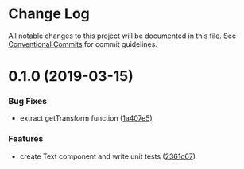 # Change Log

All notable changes to this project will be documented in this file.
See [Conventional Commits](https://conventionalcommits.org) for commit guidelines.

# 0.1.0 (2019-03-15)


### Bug Fixes

* extract getTransform function ([1a407e5](https://github.com/davegomez/silky/commit/1a407e5))


### Features

* create Text component and write unit tests ([2361c67](https://github.com/davegomez/silky/commit/2361c67))
